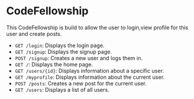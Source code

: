 # CodeFellowship
This CodeFellowship is build to allow the user to login,view profile for this user and create posts.
- `GET /login`: Displays the login page.
- `GET /signup`: Displays the signup page.
- `POST /signup`: Creates a new user and logs them in.
- `GET /`: Displays the home page.
- `GET /users/{id}`: Displays information about a specific user.
- `GET /myprofile`: Displays information about the current user.
- `POST /posts`: Creates a new post for the current user.
- `GET /users`: Displays a list of all users.

